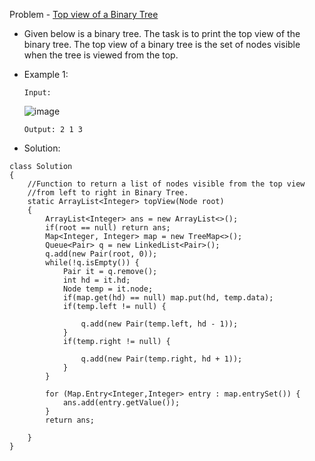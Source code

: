Problem - [Top view of a Binary Tree](https://practice.geeksforgeeks.org/problems/top-view-of-binary-tree/1)

- Given below is a binary tree. The task is to print the top view of the binary tree. The top view of a binary tree is the set of nodes visible when the tree is viewed from the top.

- Example 1:

      Input: 
  ![image](https://user-images.githubusercontent.com/101946115/213522654-db020319-d75e-45cc-a966-9966eee2949d.png)

      Output: 2 1 3

- Solution:

```
class Solution
{
    //Function to return a list of nodes visible from the top view 
    //from left to right in Binary Tree.
    static ArrayList<Integer> topView(Node root)
    {
        ArrayList<Integer> ans = new ArrayList<>(); 
        if(root == null) return ans;
        Map<Integer, Integer> map = new TreeMap<>();
        Queue<Pair> q = new LinkedList<Pair>();
        q.add(new Pair(root, 0)); 
        while(!q.isEmpty()) {
            Pair it = q.remove();
            int hd = it.hd; 
            Node temp = it.node; 
            if(map.get(hd) == null) map.put(hd, temp.data); 
            if(temp.left != null) {
                
                q.add(new Pair(temp.left, hd - 1)); 
            }
            if(temp.right != null) {
                
                q.add(new Pair(temp.right, hd + 1)); 
            }
        }
    
        for (Map.Entry<Integer,Integer> entry : map.entrySet()) {
            ans.add(entry.getValue()); 
        }
        return ans; 
        
    }
}
```
